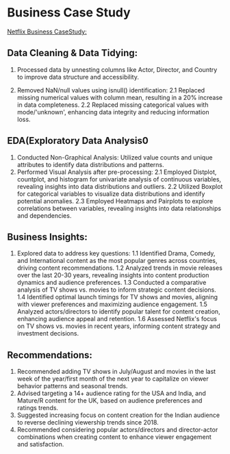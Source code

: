 # Business Case Study

[Netflix Business CaseStudy:](https://github.com/AnureetKaurTiwana/Netflix-BusinessCaseStudy/blob/main/Netflix_Casestudy.ipynb)

## Data Cleaning & Data Tidying:

1. Processed data by unnesting columns like Actor, Director, and Country to improve data structure and accessibility.

2. Removed NaN/null values using isnull() identification:
   2.1 Replaced missing numerical values with column mean, resulting in a 20% increase in data completeness.
   2.2  Replaced missing categorical values with mode/'unknown', enhancing data integrity and reducing information loss.
## EDA(Exploratory Data Analysis0

1. Conducted Non-Graphical Analysis:
    Utilized value counts and unique attributes to identify data distributions and patterns.
2. Performed Visual Analysis after pre-processing:
    2.1 Employed Distplot, countplot, and histogram for univariate analysis of continuous variables, revealing insights into data distributions and outliers.
    2.2 Utilized Boxplot for categorical variables to visualize data distributions and identify potential anomalies.
    2.3 Employed Heatmaps and Pairplots to explore correlations between variables, revealing insights into data relationships and dependencies.

## Business Insights:

1. Explored data to address key questions:
    1.1 Identified Drama, Comedy, and International content as the most popular genres across countries, driving content recommendations.
    1.2 Analyzed trends in movie releases over the last 20-30 years, revealing insights into content production dynamics and audience preferences.
    1.3 Conducted a comparative analysis of TV shows vs. movies to inform strategic content decisions.
    1.4 Identified optimal launch timings for TV shows and movies, aligning with viewer preferences and maximizing audience engagement.
    1.5 Analyzed actors/directors to identify popular talent for content creation, enhancing audience appeal and retention.
    1.6 Assessed Netflix's focus on TV shows vs. movies in recent years, informing content strategy and investment decisions.

## Recommendations:
1. Recommended adding TV shows in July/August and movies in the last week of the year/first month of the next year to capitalize on viewer behavior patterns and seasonal trends.
2. Advised targeting a 14+ audience rating for the USA and India, and Mature/R content for the UK, based on audience preferences and ratings trends.
3. Suggested increasing focus on content creation for the Indian audience to reverse declining viewership trends since 2018.
4. Recommended considering popular actors/directors and director-actor combinations when creating content to enhance viewer engagement and satisfaction.
